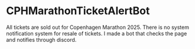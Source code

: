 # CPHMarathonTicketAlertBot
All tickets are sold out for Copenhagen Marathon 2025. There is no system notification system for resale of tickets. I made a bot that checks the page and notifies through discord. 

